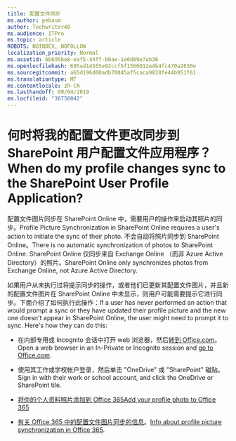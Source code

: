 ```yaml
---
title: 配置文件同步
ms.author: pebaum
author: Techwriter40
ms.audience: ITPro
ms.topic: article
ROBOTS: NOINDEX, NOFOLLOW
localization_priority: Normal
ms.assetid: 6b695be8-eaf5-44ff-b0ae-1e0d89e7ab36
ms.openlocfilehash: 695ad14555e92ccf5f1566012e4b4fc470a2630e
ms.sourcegitcommit: a65d196d00adb70045af5caca9828fe44b951f61
ms.translationtype: MT
ms.contentlocale: zh-CN
ms.lasthandoff: 09/04/2019
ms.locfileid: "36750042"
---
```

# <a name="when-do-my-profile-changes-sync-to-the-sharepoint-user-profile-application"></a><span data-ttu-id="0d2f2-102">何时将我的配置文件更改同步到 SharePoint 用户配置文件应用程序？</span><span class="sxs-lookup"><span data-stu-id="0d2f2-102">When do my profile changes sync to the SharePoint User Profile Application?</span></span>

<span data-ttu-id="0d2f2-103">配置文件图片同步在 SharePoint Online 中，需要用户的操作来启动其照片的同步。</span><span class="sxs-lookup"><span data-stu-id="0d2f2-103">Profile Picture Synchronization in SharePoint Online requires a user's action to initiate the sync of their photo.</span></span> <span data-ttu-id="0d2f2-104">不会自动将照片同步到 SharePoint Online。</span><span class="sxs-lookup"><span data-stu-id="0d2f2-104">There is no automatic synchronization of photos to SharePoint Online.</span></span> <span data-ttu-id="0d2f2-105">SharePoint Online 仅同步来自 Exchange Online （而非 Azure Active Directory）的照片。</span><span class="sxs-lookup"><span data-stu-id="0d2f2-105">SharePoint Online only synchronizes photos from Exchange Online, not Azure Active Directory.</span></span>

<span data-ttu-id="0d2f2-106">如果用户从未执行过将提示同步的操作，或者他们已更新其配置文件图片，并且新的配置文件图片在 SharePoint Online 中未显示，则用户可能需要提示它进行同步。下面介绍了如何执行此操作：</span><span class="sxs-lookup"><span data-stu-id="0d2f2-106">If a user has never performed an action that would prompt a sync or they have updated their profile picture and the new one doesn't appear in SharePoint Online, the user might need to prompt it to sync. Here's how they can do this:</span></span>

- <span data-ttu-id="0d2f2-107">在内部专用或 Incognito 会话中打开 web 浏览器，然后[转到 Office.com](http://www.office.com/)。</span><span class="sxs-lookup"><span data-stu-id="0d2f2-107">Open a web browser in an In-Private or Incognito session and [go to Office.com](http://www.office.com/).</span></span>

- <span data-ttu-id="0d2f2-108">使用其工作或学校帐户登录，然后单击 "OneDrive" 或 "SharePoint" 磁贴。</span><span class="sxs-lookup"><span data-stu-id="0d2f2-108">Sign in with their work or school account, and click the OneDrive or SharePoint tile.</span></span>

- [<span data-ttu-id="0d2f2-109">将你的个人资料照片添加到 Office 365</span><span class="sxs-lookup"><span data-stu-id="0d2f2-109">Add your profile photo to Office 365</span></span>](https://support.office.com/article/Add-your-profile-photo-to-Office-365-2eaf93fd-b3f1-43b9-9cdc-bdcd548435b7)

- <span data-ttu-id="0d2f2-110">[有关 Office 365 中的配置文件图片同步的信息](https://support.office.com/article/Information-about-user-profile-synchronization-in-SharePoint-Online-177eb196-5887-43c9-84c3-b98a43d35129)。</span><span class="sxs-lookup"><span data-stu-id="0d2f2-110">[Info about profile picture synchronization in Office 365](https://support.office.com/article/Information-about-user-profile-synchronization-in-SharePoint-Online-177eb196-5887-43c9-84c3-b98a43d35129).</span></span>

